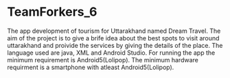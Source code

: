 # TeamForkers_6
The app development of tourism for Uttarakhand named Dream Travel.
The aim of the project is to give a brife idea about the best spots to visit around uttarakhand and proivide the services by giving the details of the place.
The language used are java, XML and Android Studio.
For running the app the minimum requirement is Android5(Lolipop).
The minimum hardware requirment is a smartphone with atleast Android5(Lolipop).
